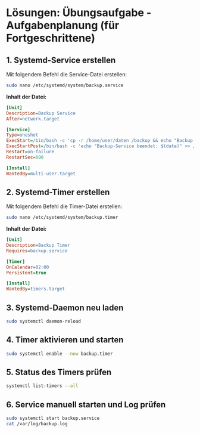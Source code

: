 # Lösungen: Übungsaufgabe - Aufgabenplanung (für Fortgeschrittene)

## 1. Systemd-Service erstellen

Mit folgendem Befehl die Service-Datei erstellen:

```bash
sudo nano /etc/systemd/system/backup.service
```

**Inhalt der Datei:**

```ini
[Unit]
Description=Backup Service
After=network.target

[Service]
Type=oneshot
ExecStart=/bin/bash -c 'cp -r /home/user/daten /backup && echo "Backup completed: $(date)" >> /var/log/backup.log'
ExecStartPost=/bin/bash -c 'echo "Backup-Service beendet: $(date)" >> /var/log/backup.log'
Restart=on-failure
RestartSec=600

[Install]
WantedBy=multi-user.target
```

## 2. Systemd-Timer erstellen

Mit folgendem Befehl die Timer-Datei erstellen:

```bash
sudo nano /etc/systemd/system/backup.timer
```

**Inhalt der Datei:**

```ini
[Unit]
Description=Backup Timer
Requires=backup.service

[Timer]
OnCalendar=02:00
Persistent=true

[Install]
WantedBy=timers.target
```

## 3. Systemd-Daemon neu laden

```bash
sudo systemctl daemon-reload
```

## 4. Timer aktivieren und starten

```bash
sudo systemctl enable --now backup.timer
```

## 5. Status des Timers prüfen

```bash
systemctl list-timers --all
```

## 6. Service manuell starten und Log prüfen

```bash
sudo systemctl start backup.service
cat /var/log/backup.log
```
